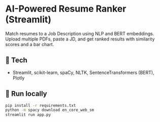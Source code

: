 # AI-Powered Resume Ranker (Streamlit)

Match resumes to a Job Description using NLP and BERT embeddings.  
Upload multiple PDFs, paste a JD, and get ranked results with similarity scores and a bar chart.

## 🔧 Tech
- Streamlit, scikit-learn, spaCy, NLTK, SentenceTransformers (BERT), Plotly

## 🚀 Run locally
```bash
pip install -r requirements.txt
python -m spacy download en_core_web_sm
streamlit run app.py
